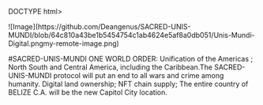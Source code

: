 DOCTYPE html>
<head>
  <body>
![Image](https://github.com/Deangenus/SACRED-UNIS-MUNDI/blob/64c810a43be1b5454754c1ab4624e5af8a0db051/Unis-Mundi-Digital.pngmy-remote-image.png)

#SACRED-UNIS-MUNDI
ONE WORLD ORDER: Unification of the Americas ; North South and Central America, including the Caribbean.The SACRED-UNIS-MUNDI protocol will put an end to all wars and crime among humanity. Digital land ownership; NFT chain supply; The entire country of BELIZE C.A. will be the new Capitol City location.
